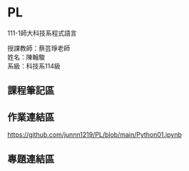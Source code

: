 # PL
111-1師大科技系程式語言

授課教師：蔡芸琤老師  
姓名：陳翰駿  
系級：科技系114級  
## 課程筆記區  
## 作業連結區
 https://github.com/junnn1219/PL/blob/main/Python01.ipynb
## 專題連結區
